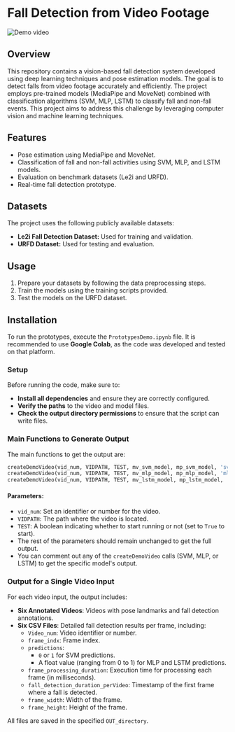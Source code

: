 # Fall Detection from Video Footage
![Demo video](https://github.com/alsiraji/Fall_Detection/blob/main/CODE/ezgif-4b91b18c1aa3d6.gif)
## Overview
This repository contains a vision-based fall detection system developed using deep learning techniques and pose estimation models. The goal is to detect falls from video footage accurately and efficiently. The project employs pre-trained models (MediaPipe and MoveNet) combined with classification algorithms (SVM, MLP, LSTM) to classify fall and non-fall events.
This project aims to address this challenge by leveraging computer vision and machine learning techniques.

## Features
- Pose estimation using MediaPipe and MoveNet.
- Classification of fall and non-fall activities using SVM, MLP, and LSTM models.
- Evaluation on benchmark datasets (Le2i and URFD).
- Real-time fall detection prototype.


## Datasets
The project uses the following publicly available datasets:
- **Le2i Fall Detection Dataset:** Used for training and validation.
- **URFD Dataset:** Used for testing and evaluation.

## Usage
1. Prepare your datasets by following the data preprocessing steps.
2. Train the models using the training scripts provided.
3. Test the models on the URFD dataset.

## Installation

To run the prototypes, execute the `PrototypesDemo.ipynb` file. It is recommended to use **Google Colab**, as the code was developed and tested on that platform.

### Setup

Before running the code, make sure to:

- **Install all dependencies** and ensure they are correctly configured.
- **Verify the paths** to the video and model files.
- **Check the output directory permissions** to ensure that the script can write files.

### Main Functions to Generate Output

The main functions to get the output are:

```python
createDemoVideo(vid_num, VIDPATH, TEST, mv_svm_model, mp_svm_model, 'svm')
createDemoVideo(vid_num, VIDPATH, TEST, mv_mlp_model, mp_mlp_model, 'mlp')
createDemoVideo(vid_num, VIDPATH, TEST, mv_lstm_model, mp_lstm_model, 'lstm')
```
#### Parameters:
- `vid_num`: Set an identifier or number for the video.
- `VIDPATH`: The path where the video is located.
- `TEST`: A boolean indicating whether to start running or not (set to `True` to start).
- The rest of the parameters should remain unchanged to get the full output.
- You can comment out any of the `createDemoVideo` calls (SVM, MLP, or LSTM) to get the specific model's output.

### Output for a Single Video Input

For each video input, the output includes:

- **Six Annotated Videos**: Videos with pose landmarks and fall detection annotations.
- **Six CSV Files**: Detailed fall detection results per frame, including:
  - `Video_num`: Video identifier or number.
  - `frame_indx`: Frame index.
  - `predictions`: 
    - `0` or `1` for SVM predictions.
    - A float value (ranging from 0 to 1) for MLP and LSTM predictions.
  - `frame_processing_duration`: Execution time for processing each frame (in milliseconds).
  - `fall_detection_duration_perVideo`: Timestamp of the first frame where a fall is detected.
  - `frame_width`: Width of the frame.
  - `frame_height`: Height of the frame.

All files are saved in the specified `OUT_directory`.
